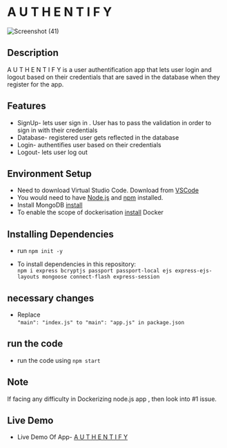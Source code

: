 # A U T H E N T I F Y 


![Screenshot (41)](https://user-images.githubusercontent.com/72491412/122679091-1e4e8b00-d207-11eb-8ce8-069a257a437f.png)


## Description

A U T H E N T I F Y  is a user authentification app that lets user login and logout based on their credentials that are saved in the database when they register for the app.


## Features

- SignUp- lets user sign in . User has to pass the validation in order to sign in with their credentials
- Database- registered user gets reflected in the database
- Login- authentifies user based on their credentials
- Logout- lets user log out

## Environment Setup

- Need to download Virtual Studio Code.
  Download from [VSCode](https://code.visualstudio.com/download)
- You would need to have [Node.js](https://nodejs.org/en/) and [npm](https://www.npmjs.com/) installed.
- Install MongoDB [install](https://docs.mongodb.com/guides/server/install/)
- To enable the scope of dockerisation [install](https://www.docker.com/products/docker-desktop) Docker

## Installing Dependencies

- run `npm init -y`

- To install dependencies in this repository:<br/>
  `npm i express bcryptjs passport passport-local ejs express-ejs-layouts mongoose connect-flash express-session`

## necessary changes

- Replace <br/>`"main": "index.js" to "main": "app.js" in package.json`

## run the code

- run the code using `npm start`

## Note

If facing any difficulty in Dockerizing node.js app , then look into #1 issue.


## Live Demo

- Live Demo Of App- [A U T H E N T I F Y](https://authentify-2021.herokuapp.com/)

